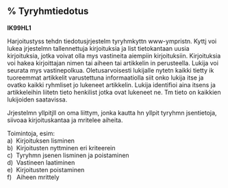 % Tyryhmtiedotus
--------------

**IK99HL1**

Harjoitustyss tehdn tiedotusjrjestelm tyryhmkyttn www-ympristn. Kyttj
voi lukea jrjestelmn tallennettuja kirjoituksia ja list tietokantaan
uusia kirjoituksia, jotka voivat olla mys vastineita aiempiin
kirjoituksiin. Kirjoituksia voi hakea kirjoittajan nimen tai aiheen tai
artikkelin in perusteella. Lukija voi seurata mys vastinepolkua.
Oletusarvoisesti lukijalle nytetn kaikki tietty ik tuoreemmat artikkelit
varustettuna informaatiolla siit onko lukija itse ja ovatko kaikki
ryhmliset jo lukeneet artikkelin. Lukija identifioi aina itsens ja
artikkeleihin liitetn tieto henkilist jotka ovat lukeneet ne. Tm tieto
on kaikkien lukijoiden saatavissa.

Jrjestelmn yllpitjll on oma liittym, jonka kautta hn yllpit tyryhmn
jsentietoja, siivoaa kirjoituskantaa ja mritelee aiheita.

Toimintoja, esim: \
a)  Kirjoituksen lisminen \
b)  Kirjoitusten nyttminen eri kriteerein \
c)  Tyryhmn jsenen lisminen ja poistaminen \
d)  Vastineen laatiminen \
e)  Kirjoitusten poistaminen \
f)   Aiheen mrittely \
 
